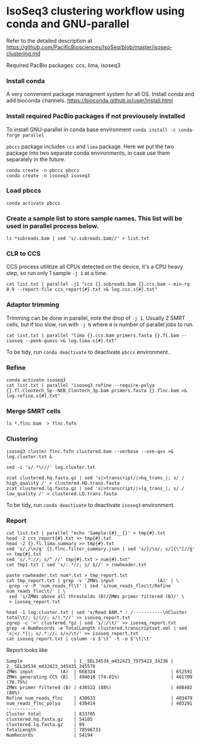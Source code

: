 # IsoSeq3 clustering workflow using conda and GNU-parallel
Refer to the detailed description at https://github.com/PacificBiosciences/IsoSeq/blob/master/isoseq-clustering.md

Required PacBio packages: ccs, lima, isoseq3

### Install conda
A very convenient package managment system for all OS.
Install conda and add bioconda channels.
https://bioconda.github.io/user/install.html

### Install required PacBio packages if not previousely installed
To install GNU-parallel in conda base environment
```conda install -c conda-forge parallel```

`pbccs` package includes `ccs` and ``lima`` package. Here we put the two package into two separate conda environments, in case use them separately in the future.
```
conda create -n pbccs pbccs
conda create -n isoseq3 isoseq3
```

### Load pbccs
```
conda activate pbccs
```
### Create a sample list to store sample names. This list will be used in parallel process below.
```
ls *subreads.bam | sed 's/.subreads.bam//' > list.txt
```
### CLR to CCS
CCS process utilitize all CPUs detected on the device, it's a CPU heavy step, so run only 1 sample `-j 1` at a time.
```
cat list.txt | parallel -j1 "ccs {}.subreads.bam {}.ccs.bam --min-rq 0.9 --report-file ccs_report{#}.txt >& log.css.s{#}.txt"
```

### Adaptor trimming
Trimming can be done in parallel, note the drop of `-j 1`. Usually 2 SMRT cells, but if too slow, run with `-j N` where `N` is number of parallel jobs to run.
```
cat list.txt | parallel "lima {}.ccs.bam primers.fasta {}.fl.bam --isoseq --peek-guess >& log.lima.s{#}.txt" 
```
To be tidy, run `conda deactivate` to deactivate `pbccs` environment.
### Refine
```
conda activate isoseq3
cat list.txt | parallel "isoseq3 refine --require-polya {}.fl.Clontech_5p--NEB_Clontech_3p.bam primers.fasta {}.flnc.bam >& log.refine.s{#}.txt" 
```

### Merge SMRT cells
```
ls *.flnc.bam  > flnc.fofn
```

### Clustering
```
isoseq3 cluster flnc.fofn clustered.bam --verbose --use-qvs >& log.cluster.txt & 

sed -i 's/.*\r//' log.cluster.txt

zcat clustered.hq.fasta.gz | sed 's|>transcript/|>hq_trans_|; s/ / high_quality /' > clustered.HQ.trans.fasta 
zcat clustered.lq.fasta.gz | sed 's|>transcript/|>lq_trans_|; s/ / low_quality /' > clustered.LQ.trans.fasta
```
To be tidy, run `conda deactivate` to deactivate `isoseq3` environment.

### Report
```
cat list.txt | parallel "echo 'Sample:{#}__{}' > tmp{#}.txt 
head -2 ccs_report{#}.txt >> tmp{#}.txt 
head -2 {}.fl.lima.summary >> tmp{#}.txt 
sed 's/,/\n/g' {}.flnc.filter_summary.json | sed 's/}/\n/; s/[{\"]//g' >> tmp{#}.txt
sed 's/.*://; s/^ //' tmp{#}.txt > num{#}.txt"
cat tmp1.txt | sed 's/:.*//; s/ $//' > rowheader.txt

paste rowheader.txt num*.txt > tmp_report.txt
cat tmp_report.txt | grep -v 'ZMWs input                (A)' | \
 grep -v -P 'num_reads_fl\t' | sed 's/num_reads_flnc\t/Refine num_reads_flnc\t/' | \
 sed 's/ZMWs above all thresholds (B)/ZMWs primer filtered (B)/' \
 > isoseq_report.txt 

head -1 log.cluster.txt | sed 's/Read BAM.* : /-----------\nCluster total\t/; s/(//; s/).*//' >> isoseq_report.txt
zgrep -c '>' clustered.*gz | sed 's/:/\t/' >> isoseq_report.txt
grep -e NumRecords -e TotalLength clustered.transcriptset.xml | sed 's|</.*||; s/.*://; s/>/\t/' >> isoseq_report.txt
cat isoseq_report.txt | column -s $'\t' -t -o $'\t|\t'
```

Report looks like
```
Sample                   | 1__SEL34534_m432423_7575423_34236 | 2__SEL34534_m432423_345435_345576
ZMWs input          (A)  | 668324                            | 652591
ZMWs generating CCS (B)  | 494610 (74.01%)                   | 461709 (70.75%)
ZMWs primer filtered (B) | 436522 (88%)                      | 408402 (88%)
Refine num_reads_flnc    | 430633                            | 403479
num_reads_flnc_polya     | 430414                            | 403291
-----------
Cluster total            | 833705
clustered.hq.fasta.gz    | 54105
clustered.lq.fasta.gz    | 89
TotalLength              | 78596733
NumRecords               | 54194
```
